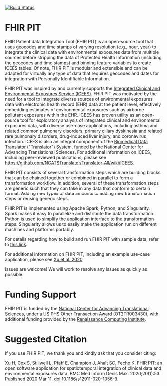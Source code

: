 [![Build Status](https://travis-ci.com/NCATS-Tangerine/FHIR-PIT.svg?branch=master)](https://travis-ci.com/NCATS-Tangerine/FHIR-PIT)

# FHIR PIT

FHIR Patient data Integration Tool (FHIR PIT) is an open-source tool that uses geocodes and time stamps of varying resolution (e.g., hour, year) to integrate the clinical data with environmental exposures data from multiple sources before stripping the data of Protected Health Information (including the geocodes and time stamps) and binning feature variables to create ICEES tables. Of note, FHIR PIT is modular and extensible and can be adapted for virtually any type of data that requires geocodes and dates for integration with Personally Identifiable Information.

FHIR PIT was inspired by and currently supports the [Integrated Clinical and Environmental Exposures Service (ICEES)](https://pubmed.ncbi.nlm.nih.gov/31077269/). FHIR PIT was motivated by the need for a tool to integrate diverse sources of environmental exposures data with electronic health record (EHR) data at the patient level, effectively embedding estimates of environmental exposures such as airborne pollutant exposures within the EHR. ICEES has proven utility as an open-source tool for exploratory analysis of integrated clinical and environmental exposures data, with diverse use-case applications, including asthma and related common pulmonary disorders, primary ciliary dyskinesia and related rare pulmonary disorders, drug-induced liver injury, and coronavirus infection. ICEES is also an integral component of the [Biomedical Data Translator ("Translator") System](https://ncats.nih.gov/research/research-activities/translator/about), funded by the National Center for Advancing Translational Sciences. For additional information on ICEES, including peer-reviewed publications, please see https://github.com/NCATSTranslator/Translator-All/wiki/ICEES.

FHIR PIT consists of several transformation steps which are building blocks that can be chained together or combined in parallel to form a transformation workflow. In addition, several of these transformation steps are generic such that they can take in any data that conform to certain format. Adding new types of data amounts to adding new transformation steps or reusing generic steps.

FHIR PIT is implemented using Apache Spark, Python, and Singularity. Spark makes it easy to parallelize and distribute the data transformation. Python is used to simplify the application interface to the transformation steps. Singularity allows us to easily make the application run on different machines and platforms portably.

For details regarding how to build and run FHIR PIT with sample data, refer to [this link](https://github.com/ExposuresProvider/FHIR-PIT/tree/demo-updated/spark).

For additional information on FHIR PIT, including an example use-case application, please see [Xu et al. 2020](https://bmcmedinformdecismak.biomedcentral.com/articles/10.1186/s12911-020-1056-9).

Issues are welcome! We will work to resolve any issues as quickly as possible.

# Funding Support

FHIR PIT is funded by the [National Center for Advancing Translational Sciences](https://ncats.nih.gov/), under a US PHS Other Transaction Award (OT2TR003430), with additional funding provided by the [Renaissance Computing Institute](https://renci.org/).

# Suggested Citation

If you use FHIR PIT, we thank you and kindly ask that you consider citing:

Xu H, Cox S, Stillwell L, Pfaff E, Champion J, Ahalt SC, Fecho K. FHIR PIT: an open software application for spatiotemporal integration of clinical data and environmental exposures data. BMC Med Inform Decis Mak. 2020;20(1):53. Published 2020 Mar 11. doi:10.1186/s12911-020-1056-9.
